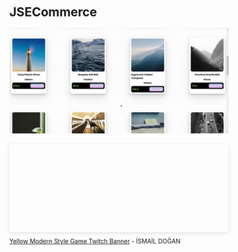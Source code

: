 # JSECommerce

<img id="close" src="./images/e-com1.gif" />

<div style="position: relative; width: 100%; height: 0; padding-top: 40.0000%;
 padding-bottom: 0; box-shadow: 0 2px 8px 0 rgba(63,69,81,0.16); margin-top: 1.6em; margin-bottom: 0.9em; overflow: hidden;
 border-radius: 8px; will-change: transform;">
</div>
<a href="https:&#x2F;&#x2F;www.canva.com&#x2F;design&#x2F;DAFvQvxm4YI&#x2F;watch?utm_content=DAFvQvxm4YI&amp;utm_campaign=designshare&amp;utm_medium=embeds&amp;utm_source=link" target="_blank" rel="noopener">Yellow Modern Style Game Twitch Banner</a> - İSMAİL DOĞAN
